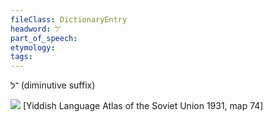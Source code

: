 ```yaml
---
fileClass: DictionaryEntry
headword: ־ל
part_of_speech: 
etymology: 
tags: 
---
```

־ל
(diminutive suffix)

![](https://ia801509.us.archive.org/29/items/shprakhatlas/ShprakhatlasKarte74-Optimized.jpg)
[Yiddish Language Atlas of the Soviet Union 1931, map 74]